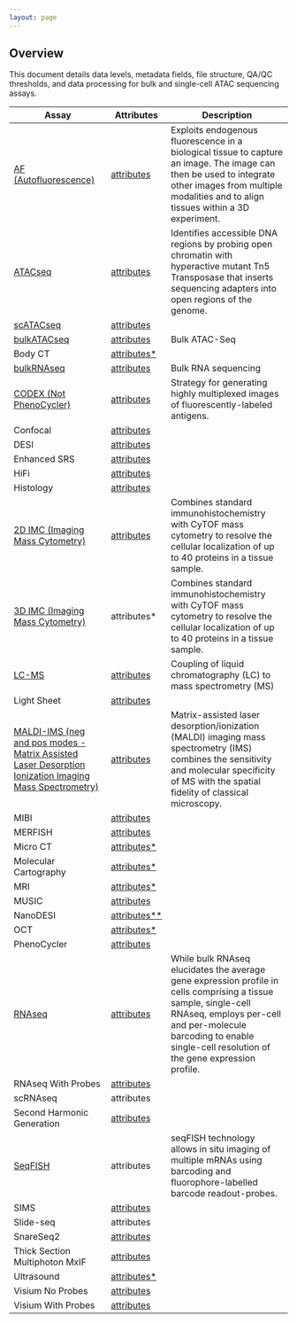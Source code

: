 ```yaml
---
layout: page
---
```

## Overview
This document details data levels, metadata fields, file structure, QA/QC thresholds, and data processing for bulk and single-cell ATAC sequencing assays.

| Assay | Attributes | Description |
|-------|------------|-------------|
| [AF (Autofluorescence)](https://docs.hubmapconsortium.org/assays/af) | [attributes](AutoFluorescence)  |   Exploits endogenous fluorescence in a biological tissue to capture an image. The image can then be used to integrate other images from multiple modalities and to align tissues within a 3D experiment. |
| [ATACseq](https://docs.hubmapconsortium.org/assays/atacseq) | [attributes](ATACseq)  |  Identifies accessible DNA regions by probing open chromatin with hyperactive mutant Tn5 Transposase that inserts sequencing adapters into open regions of the genome. |
| [scATACseq](https://docs.hubmapconsortium.org/assays/atacseq) | [attributes](ATACseq)  | |
| [bulkATACseq](https://docs.hubmapconsortium.org/assays/atacseq) | [attributes](ATACseq) |  Bulk ATAC-Seq |
| Body CT | [attributes*](https://docs.google.com/spreadsheets/d/114DmeiACGQzA8C5ZY3mWh-338XNe7Zy7/edit)  | |
| [bulkRNAseq](https://docs.hubmapconsortium.org/assays/rnaseq) | [attributes](RNAseq)  |  Bulk RNA sequencing |
| [CODEX (Not PhenoCycler)](https://docs.hubmapconsortium.org/assays/codex) | [attributes](CODEX)  |  Strategy for generating highly multiplexed images of fluorescently-labeled antigens. |
| Confocal | [attributes](Confocal)  | |
| DESI | [attributes](DESI)  | |
| Enhanced SRS | [attributes](EnhancedSRS)  | |
| HiFi | [attributes](HiFi-Slide)  | |
| Histology | [attributes](Histology)  | |
| [2D IMC (Imaging Mass Cytometry)](https://docs.hubmapconsortium.org/assays/imc) | [attributes](IMC2D)  |Combines standard immunohistochemistry with CyTOF mass cytometry to resolve the cellular localization of up to 40 proteins in a tissue sample. |
| [3D IMC  (Imaging Mass Cytometry)](https://docs.hubmapconsortium.org/assays/imc)| attributes*  |Combines standard immunohistochemistry with CyTOF mass cytometry to resolve the cellular localization of up to 40 proteins in a tissue sample. |
| [LC-MS](https://docs.hubmapconsortium.org/assays/lcms) | [attributes](LC-MS)  |  Coupling of liquid chromatography (LC) to mass spectrometry (MS) |
| Light Sheet | [attributes](LightSheet)  | |
| [MALDI-IMS (neg and pos modes - Matrix Assisted Laser Desorption Ionization Imaging Mass Spectrometry)](https://docs.hubmapconsortium.org/metadata/Assay_Types.html#MALDI-Imaging) | [attributes](MALDI)  |  Matrix-assisted laser desorption/ionization (MALDI) imaging mass spectrometry (IMS) combines the sensitivity and molecular specificity of MS with the spatial fidelity of classical microscopy. |
| MIBI | [attributes](MIBI)  |  |
| MERFISH | [attributes](MERFISH)  |  |
| Micro CT | [attributes*](https://docs.google.com/spreadsheets/d/114DmeiACGQzA8C5ZY3mWh-338XNe7Zy7/edit?gid=1304455053#gid=1304455053)  | |
| Molecular Cartography | [attributes*](https://docs.google.com/spreadsheets/d/1kd1UQ2il-eW-MTM4iEotyAxa8M_hcwn8yQJTU_II-F8/edit?gid=1856663792#gid=1856663792)  | |
| MRI | [attributes*](https://docs.google.com/spreadsheets/d/114DmeiACGQzA8C5ZY3mWh-338XNe7Zy7/edit?gid=1304455053#gid=1304455053)  | |
| MUSIC | [attributes](MUSIC)  | |
| NanoDESI | [attributes**](DESI)  | |
| OCT | [attributes*](https://docs.google.com/spreadsheets/d/114DmeiACGQzA8C5ZY3mWh-338XNe7Zy7/edit?gid=1304455053#gid=1304455053)  | |
| PhenoCycler | [attributes](PhenoCycler)  | |
| [RNAseq](https://docs.hubmapconsortium.org/assays/rnaseq) | [attributes](RNAseq)  | While bulk RNAseq elucidates the average gene expression profile in cells comprising a tissue sample, single-cell RNAseq, employs per-cell and per-molecule barcoding to enable single-cell resolution of the gene expression profile.|
| RNAseq With Probes | [attributes](RNAseqWithProbes)  | |
| scRNAseq | attributes  | |
| Second Harmonic Generation | [attributes](SecondHarmonicGeneration)  | |
| [SeqFISH](https://docs.hubmapconsortium.org/assays/seqfish) | attributes  |  seqFISH technology allows in situ imaging of multiple mRNAs using barcoding and fluorophore-labelled barcode readout-probes.  |
| SIMS | [attributes](SIMS)  | |
| Slide-seq | attributes  | |
| SnareSeq2 | [attributes](SnareSeq2)  | |
| Thick Section Multiphoton MxIF | [attributes](ThickSectionMultiphotonMxIF)  | |
| Ultrasound | [attributes*](https://docs.google.com/spreadsheets/d/114DmeiACGQzA8C5ZY3mWh-338XNe7Zy7/edit?gid=1304455053#gid=1304455053)  | |
| Visium No Probes | [attributes](VisiumNoProbes)  | |
| Visium With Probes | [attributes](VisiumWithProbes)  | |
